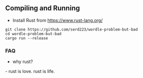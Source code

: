 ## Compiling and Running

- Install Rust from https://www.rust-lang.org/
```
git clone https://github.com/serd223/wordle-problem-but-bad
cd wordle-problem-but-bad
cargo run --release
```

### FAQ

+ why rust?

\- rust is love. rust is life.